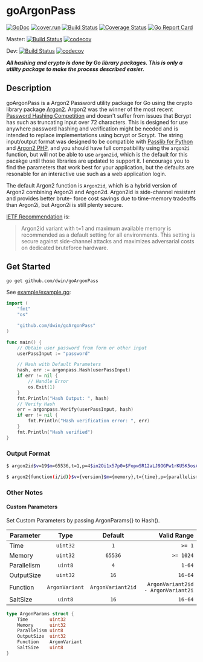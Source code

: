 # goArgonPass

[![GoDoc](https://godoc.org/github.com/dwin/goArgonPass?status.svg)](https://godoc.org/github.com/dwin/goArgonPass)
[![cover.run](https://cover.run/go/github.com/dwin/goArgonPass.svg?style=flat&tag=golang-1.10)](https://cover.run/go?tag=golang-1.10&repo=github.com%2Fdwin%2FgoArgonPass)
[![Build Status](https://travis-ci.org/dwin/goArgonPass.svg?branch=master)](https://travis-ci.org/dwin/goArgonPass)
[![Coverage Status](https://coveralls.io/repos/github/dwin/goArgonPass/badge.svg?branch=master)](https://coveralls.io/github/dwin/goArgonPass?branch=master)
[![Go Report Card](https://goreportcard.com/badge/github.com/dwin/goArgonPass)](https://goreportcard.com/report/github.com/dwin/goArgonPass)

Master:
[![Build Status](https://drone.github.dlsmi.com/api/badges/dwin/goArgonPass/status.svg)](https://drone.github.dlsmi.com/dwin/goArgonPass)
[![codecov](https://codecov.io/gh/dwin/goArgonPass/branch/master/graph/badge.svg)](https://codecov.io/gh/dwin/goArgonPass)

Dev:
[![Build Status](https://drone.github.dlsmi.com/api/badges/dwin/goArgonPass/status.svg?ref=/refs/heads/dev)](https://drone.github.dlsmi.com/dwin/goArgonPass)
[![codecov](https://codecov.io/gh/dwin/goArgonPass/branch/dev/graph/badge.svg)](https://codecov.io/gh/dwin/goArgonPass)

**_All hashing and crypto is done by Go library packages. This is only a utility package to make the process described easier._**

## Description

goArgonPass is a Argon2 Password utility package for Go using the crypto library package [Argon2](https://godoc.org/golang.org/x/crypto/argon2). Argon2 was the winner of the most recent [Password Hashing Competition](https://password-hashing.net/#phc) and doesn't suffer from issues that Bcrypt has such as truncating input over 72 characters. This is designed for use anywhere password hashing and verification might be needed and is intended to replace implementations using bcrypt or Scrypt. The string input/output format was designed to be compatible with [Passlib for Python](https://passlib.readthedocs.io/en/stable/lib/passlib.hash.argon2.html) and [Argon2 PHP](https://wiki.php.net/rfc/argon2_password_hash), and you should have full compatibility using the `argon2i` function, but will not be able to use `argon2id`, which is the default for this pacakge until those libraries are updated to support it. I encourage you to find the parameters that work best for your application, but the defaults are resonable for an interactive use such as a web application login.

The default Argon2 function is `Argon2id`, which is a hybrid version of Argon2 combining Argon2i and Argon2d. Argon2id is side-channel resistant and provides better brute- force cost savings due to time-memory tradeoffs than Argon2i, but Argon2i is still plenty secure.

[IETF Recommendation](https://tools.ietf.org/html/draft-irtf-cfrg-argon2-03#section-9.4) is:

> Argon2id variant with t=1 and maximum available memory is recommended as a default setting for all environments. This setting is secure against side-channel attacks and maximizes adversarial costs on dedicated bruteforce hardware.

## Get Started

```bash
go get github.com/dwin/goArgonPass
```

See [example/example.go](https://github.com/dwin/goArgonPass/blob/master/example/example.go):

```go
import (
    "fmt"
    "os"

    "github.com/dwin/goArgonPass"
)

func main() {
    // Obtain user password from form or other input
    userPassInput := "password"

    // Hash with Default Parameters
    hash, err := argonpass.Hash(userPassInput)
    if err != nil {
        // Handle Error
        os.Exit(1)
    }
    fmt.Println("Hash Output: ", hash)
    // Verify Hash
    err = argonpass.Verify(userPassInput, hash)
    if err != nil {
        fmt.Println("Hash verification error: ", err)
    }
    fmt.Println("Hash verified")
}

```

### Output Format

```bash
$ argon2id$v=19$m=65536,t=1,p=4$in2Oi1x57p0=$FopwSR12aLJ9OGPw1rKU5K5osAOGxOJzxC/shk+i850=

$ argon2{function(i/id)}$v={version}$m={memory},t={time},p={parallelism}${salt(base64)}${digest(base64)}
```

### Other Notes

#### Custom Parameters

Set Custom Parameters by passing ArgonParams{} to Hash().

| Parameter   |      Type      |      Default      |                        Valid Range |
| ----------- | :------------: | :---------------: | ---------------------------------: |
| Time        |    `uint32`    |        `1`        |                             `>= 1` |
| Memory      |    `uint32`    |      `65536`      |                          `>= 1024` |
| Parallelism |    `uint8`     |        `4`        |                             `1-64` |
| OutputSize  |    `uint32`    |        `16`       |                            `16-64` |
| Function    | `ArgonVariant` | `ArgonVariant2id` | `ArgonVariant2id - ArgonVariant2i` |
| SaltSize    |    `uint8`     |        `16`       |                            `16-64` |

```go
type ArgonParams struct {
    Time        uint32
    Memory      uint32
    Parallelism uint8
    OutputSize  uint32
    Function    ArgonVariant
    SaltSize    uint8
}
```
